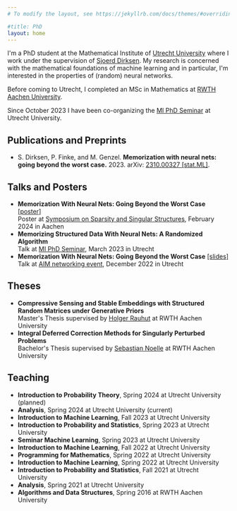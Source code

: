 ```yaml
---
# To modify the layout, see https://jekyllrb.com/docs/themes/#overriding-theme-defaults

#title: PhD
layout: home
---
```


I'm a PhD student at the Mathematical Institute of [Utrecht University][UU] where I work under the supervision of [Sjoerd Dirksen][Sjoerd Dirksen]. My research is concerned with the mathematical foundations of machine learning and in particular, I'm interested in the properties of (random) neural networks.

Before coming to Utrecht, I completed an MSc in Mathematics at [RWTH Aachen University][RWTH].

Since October 2023 I have been co-organizing the [MI PhD Seminar][UU MI PhD Seminar] at Utrecht University.


## Publications and Preprints

- S. Dirksen, P. Finke, and M. Genzel. **Memorization with neural nets: going beyond the worst case.** 2023. arXiv: [2310.00327 \[stat.ML\]](https://arxiv.org/abs/2310.00327).


## Talks and Posters

- **Memorization With Neural Nets: Going Beyond the Worst Case** [\[poster\]](files/2024-02_memorization_poster.pdf)\
Poster at [Symposium on Sparsity and Singular Structures][Symposium on Sparsity and Singular Structures], February 2024 in Aachen
- **Memorizing Structured Data With Neural Nets: A Randomized Algorithm**\
Talk at [MI PhD Seminar][UU MI PhD Seminar], March 2023 in Utrecht
- **Memorization With Neural Nets: Going Beyond the Worst Case** [\[slides\]](files/2022-12_aim.pdf)\
Talk at [AIM networking event][AIM], December 2022 in Utrecht


## Theses

- **Compressive Sensing and Stable Embeddings with Structured Random Matrices under Generative Priors**\
Master's Thesis supervised by [Holger Rauhut][Holger Rauhut] at RWTH Aachen University
- **Integral Deferred Correction Methods for Singularly Perturbed Problems**\
Bachelor's Thesis supervised by [Sebastian Noelle][Sebastian Noelle] at RWTH Aachen University


## Teaching

- **Introduction to Probability Theory**, Spring 2024 at Utrecht University (planned)
- **Analysis**, Spring 2024 at Utrecht University (current)
- **Introduction to Machine Learning**, Fall 2023 at Utrecht University
- **Introduction to Probability and Statistics**, Spring 2023 at Utrecht University
- **Seminar Machine Learning**, Spring 2023 at Utrecht University
- **Introduction to Machine Learning**, Fall 2022 at Utrecht University
- **Programming for Mathematics**, Spring 2022 at Utrecht University
- **Introduction to Machine Learning**, Spring 2022 at Utrecht University
- **Introduction to Probability and Statistics**, Fall 2021 at Utrecht University
- **Analysis**, Spring 2021 at Utrecht University
- **Algorithms and Data Structures**, Spring 2016 at RWTH Aachen University



[UU]: https://www.uu.nl/
[RWTH]: https://www.rwth-aachen.de/

[AIM]: https://aimath.nl/
[Symposium on Sparsity and Singular Structures]: https://sfb1481.rwth-aachen.de/symposium24
[UU MI PhD Seminar]: https://sites.google.com/view/marcurcoiranzo/seminars/mi-utrecht-phd-seminar

[Sjoerd Dirksen]: https://www.uu.nl/medewerkers/SDirksen
[Holger Rauhut]: https://www.mathc.rwth-aachen.de/en/~rauhut/home
[Sebastian Noelle]: https://www.igpm.rwth-aachen.de/team/noelle

